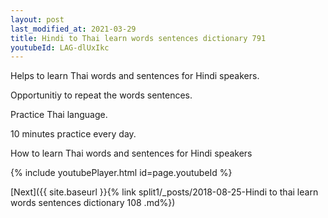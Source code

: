 ```yaml
---
layout: post
last_modified_at: 2021-03-29
title: Hindi to Thai learn words sentences dictionary 791 
youtubeId: LAG-dlUxIkc
---
```

 
 
Helps to learn Thai words and sentences for Hindi speakers.

Opportunitiy to repeat the words sentences. 

Practice Thai language. 
 
10 minutes practice every day. 
 
How to learn Thai words and sentences for Hindi speakers 
 
{% include youtubePlayer.html id=page.youtubeId %}
 
 
[Next]({{ site.baseurl }}{% link  split1/_posts/2018-08-25-Hindi to thai learn words sentences dictionary 108 .md%})
 
